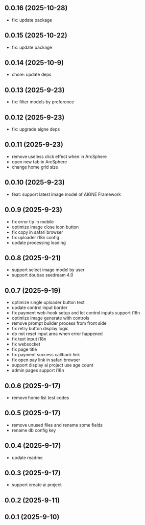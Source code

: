 ## 0.0.16 (2025-10-28)

- fix: update package

## 0.0.15 (2025-10-22)

- fix: update package

## 0.0.14 (2025-10-9)

- chore: update deps

## 0.0.13 (2025-9-23)

- fix: filter models by preference

## 0.0.12 (2025-9-23)

- fix: upgrade aigne deps

## 0.0.11 (2025-9-23)

- remove useless click effect when in ArcSphere
- open new tab in ArcSphere
- change home grid size

## 0.0.10 (2025-9-23)

- feat: support latest image model of AIGNE Framework

## 0.0.9 (2025-9-23)

- fix error tip in mobile
- optimize image close icon button
- fix copy in safari browser
- fix uploader i18n config
- update processing loading

## 0.0.8 (2025-9-21)

- support select image model by user
- support doubao seedream 4.0

## 0.0.7 (2025-9-19)

- optimize single uploader button text
- update control input border
- fix payment web-hook setup and let control inputs support i18n
- optimize image generate with controls
- remove prompt builder process from front side
- fix retry button display logic
- do not reset input area when error happened
- fix text input i18n
- fix websocket
- fix page title
- fix payment success callback link
- fix open pay link in safari browser
- support display ai project use age count
- admin pages support i18n

## 0.0.6 (2025-9-17)

- remove home list test codes

## 0.0.5 (2025-9-17)

- remove unused files and rename some fields
- rename db config key

## 0.0.4 (2025-9-17)

- update readme

## 0.0.3 (2025-9-17)

- support create ai project

## 0.0.2 (2025-9-11)

## 0.0.1 (2025-9-10)
